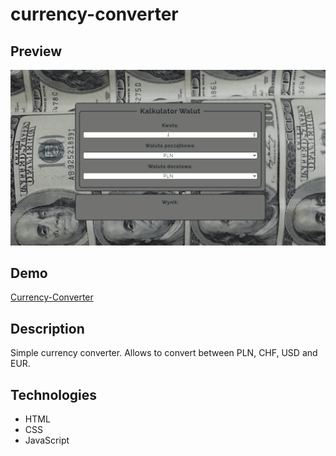 # currency-converter

## Preview

![gif shows how the converter works](images/CurrencyConverterAnimation.gif)

## Demo

[Currency-Converter](https://kaniewskisoftware.github.io/currency-converter/)

## Description

Simple currency converter. Allows to convert between PLN, CHF, USD and EUR.

## Technologies

- HTML
- CSS
- JavaScript

